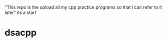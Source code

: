 "This repo is the upload all my cpp practice programs so that i can refer to it later"
its a start
# dsacpp
